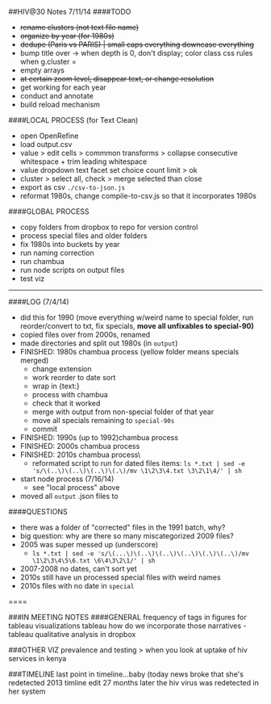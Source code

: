 ##HIV@30 Notes 7/11/14
####TODO
* ~~rename clusters (not text file name)~~
* ~~organize by year (for 1980s)~~
* ~~dedupe (Paris vs PARIS) | small caps everything downcase everything~~
* bump title over -> when depth is 0, don't display; color class css rules when g.cluster = 
* empty arrays
* ~~at certain zoom level, disappear text, or change resolution~~
* get working for each year
* conduct and annotate
* build reload mechanism

####LOCAL PROCESS (for Text Clean)
* open OpenRefine
* load output.csv 
* value > edit cells > commmon transforms > collapse consecutive whitespace + trim leading whitespace
* value dropdown text facet
set choice count limit > ok
* cluster > select all, check > merge selected than close
* export as csv
`./csv-to-json.js `
* reformat 1980s, change compile-to-csv.js so that it incorporates 1980s

####GLOBAL PROCESS
* copy folders from dropbox to repo for version control
* process special files and older folders
* fix 1980s into buckets by year
* run naming correction
* run chambua
* run node scripts on output files
* test viz

------


####LOG (7/4/14)
* did this for 1990 (move everything w/weird name to special folder, run reorder/convert to txt, fix specials, **move all unfixables to special-90)**
* copied files over from 2000s, renamed
* made directories and split out 1980s (in `output`)
* FINISHED: 1980s chambua process (yellow folder means specials merged)
	* change extension
	* work reorder to date sort
	* wrap in {text:}
	* process with chambua
	* check that it worked
	* merge with output from non-special folder of that year
	* move all specials remaining to `special-90s`
	* commit
* FINISHED: 1990s (up to 1992)chambua process
* FINISHED: 2000s chambua process
* FINISHED: 2010s chambua process\
	* reformated script to run for dated files items: `ls *.txt | sed -e 's/\(..\)\(..\)\(..\)\(.\)/mv \1\2\3\4.txt \3\2\1\4/' | sh`
* start node process (7/16/14)
	* see "local process" above
* moved all `output` .json files to 

####QUESTIONS
* there was a folder of "corrected" files in the 1991 batch, why?
* big question: why are there so many miscategorized 2009 files?
* 2005 was super messed up (underscore)
	* `ls *.txt | sed -e 's/\(...\)\(..\)\(..\)\(..\)\(.\)\(..\)/mv \1\2\3\4\5\6.txt \6\4\3\2\1/' | sh`
* 2007-2008 no dates, can't sort yet
* 2010s still have un processed special files with weird names
* 2010s files with no date in `special`

====

###IN MEETING NOTES
####GENERAL
frequency of tags in figures for tableau visualizations
tableau how do we incorporate those narratives - tableau
qualitative analysis in dropbox

###OTHER VIZ
prevalence and testing > when you look at uptake of hiv services in kenya

###TIMELINE
last point in timeline...baby (today news broke that she's redetected
2013 timline edit
27 months later the hiv virus was redetected in her system
